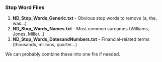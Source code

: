 ### Stop Word Files

1. **ND_Stop_Words_Generic.txt** - Obvious stop words to remove (a, the, was...)
2. **ND_Stop_Words_Names.txt** - Most common surnames (Williams, Jones, Miller...)
3. **ND_Stop_Words_DatesandNumbers.txt** - Financial-related terms (thousands, millions, quarter...)

We can probably combine these into one file if needed.
